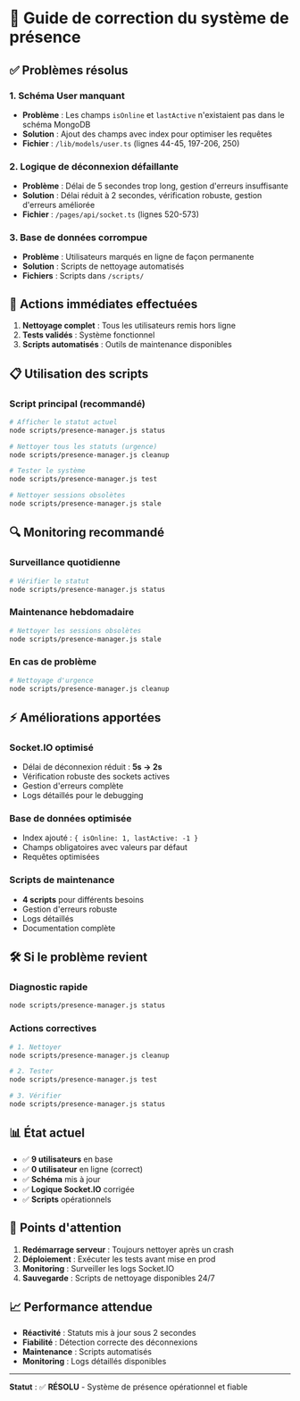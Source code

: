 # 🔧 Guide de correction du système de présence

## ✅ Problèmes résolus

### 1. Schéma User manquant

- **Problème** : Les champs `isOnline` et `lastActive` n'existaient pas dans le schéma MongoDB
- **Solution** : Ajout des champs avec index pour optimiser les requêtes
- **Fichier** : `/lib/models/user.ts` (lignes 44-45, 197-206, 250)

### 2. Logique de déconnexion défaillante

- **Problème** : Délai de 5 secondes trop long, gestion d'erreurs insuffisante
- **Solution** : Délai réduit à 2 secondes, vérification robuste, gestion d'erreurs améliorée
- **Fichier** : `/pages/api/socket.ts` (lignes 520-573)

### 3. Base de données corrompue

- **Problème** : Utilisateurs marqués en ligne de façon permanente
- **Solution** : Scripts de nettoyage automatisés
- **Fichiers** : Scripts dans `/scripts/`

## 🚀 Actions immédiates effectuées

1. **Nettoyage complet** : Tous les utilisateurs remis hors ligne
2. **Tests validés** : Système fonctionnel
3. **Scripts automatisés** : Outils de maintenance disponibles

## 📋 Utilisation des scripts

### Script principal (recommandé)

```bash
# Afficher le statut actuel
node scripts/presence-manager.js status

# Nettoyer tous les statuts (urgence)
node scripts/presence-manager.js cleanup

# Tester le système
node scripts/presence-manager.js test

# Nettoyer sessions obsolètes
node scripts/presence-manager.js stale
```

## 🔍 Monitoring recommandé

### Surveillance quotidienne

```bash
# Vérifier le statut
node scripts/presence-manager.js status
```

### Maintenance hebdomadaire

```bash
# Nettoyer les sessions obsolètes
node scripts/presence-manager.js stale
```

### En cas de problème

```bash
# Nettoyage d'urgence
node scripts/presence-manager.js cleanup
```

## ⚡ Améliorations apportées

### Socket.IO optimisé

- Délai de déconnexion réduit : **5s → 2s**
- Vérification robuste des sockets actives
- Gestion d'erreurs complète
- Logs détaillés pour le debugging

### Base de données optimisée

- Index ajouté : `{ isOnline: 1, lastActive: -1 }`
- Champs obligatoires avec valeurs par défaut
- Requêtes optimisées

### Scripts de maintenance

- **4 scripts** pour différents besoins
- Gestion d'erreurs robuste
- Logs détaillés
- Documentation complète

## 🛠️ Si le problème revient

### Diagnostic rapide

```bash
node scripts/presence-manager.js status
```

### Actions correctives

```bash
# 1. Nettoyer
node scripts/presence-manager.js cleanup

# 2. Tester
node scripts/presence-manager.js test

# 3. Vérifier
node scripts/presence-manager.js status
```

## 📊 État actuel

- ✅ **9 utilisateurs** en base
- ✅ **0 utilisateur** en ligne (correct)
- ✅ **Schéma** mis à jour
- ✅ **Logique Socket.IO** corrigée
- ✅ **Scripts** opérationnels

## 🚨 Points d'attention

1. **Redémarrage serveur** : Toujours nettoyer après un crash
2. **Déploiement** : Exécuter les tests avant mise en prod
3. **Monitoring** : Surveiller les logs Socket.IO
4. **Sauvegarde** : Scripts de nettoyage disponibles 24/7

## 📈 Performance attendue

- **Réactivité** : Statuts mis à jour sous 2 secondes
- **Fiabilité** : Détection correcte des déconnexions
- **Maintenance** : Scripts automatisés
- **Monitoring** : Logs détaillés disponibles

---

**Statut** : ✅ **RÉSOLU** - Système de présence opérationnel et fiable
